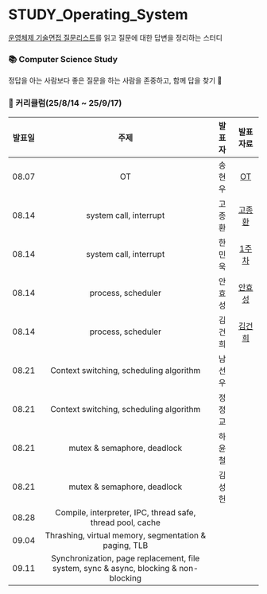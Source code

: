 # STUDY_Operating_System
[운영체제 기술면접 질문리스트](https://github.com/VSFe/Tech-Interview/blob/main/02-OPERATING_SYSTEM.md)를 읽고 질문에 대한 답변을 정리하는 스터디

### 📚 Computer Science Study <br>
정답을 아는 사람보다 좋은 질문을 하는 사람을 존중하고, 함께 답을 찾기 🔎 

### 📆 커리큘럼(25/8/14 ~ 25/9/17)

|          발표일           |                           주제                          |       발표자        |       발표자료      |
| :---------------------: | :----------------------------------------------------------------: | :-------------: | :---------: |
| 08.07 | OT | 송현우 | [OT](https://github.com/SSAFY-Seoul-Class-7/STUDY_Operating_System/blob/main/OT.pdf) |
| 08.14 | system call, interrupt | 고종환 | [고종환](https://github.com/SSAFY-Seoul-Class-7/STUDY_Operating_System/blob/main/System%20Call%2C%20Interrupt/SSAFY_CS_STUDY_%EA%B3%A0%EC%A2%85%ED%99%98_%EC%9D%B8%ED%84%B0%EB%9F%BD%ED%8A%B8.pdf) |
| 08.14 | system call, interrupt | 한민욱 | [1주차](https://github.com/SSAFY-Seoul-Class-7/STUDY_Operating_System/blob/main/SSAFY_CS%EC%8A%A4%ED%84%B0%EB%94%94_%EC%8B%9C%EC%8A%A4%ED%85%9C%EC%BD%9C_%EC%9D%B8%ED%84%B0%EB%9F%BD%ED%8A%B8_%ED%95%9C%EB%AF%BC%EC%9A%B1.pdf) |
| 08.14 | process, scheduler | 안효성 | [안효성](https://github.com/SSAFY-Seoul-Class-7/STUDY_Operating_System/blob/main/Process%2C%20Scheduler/%EC%95%88%ED%9A%A8%EC%84%B1_%ED%94%84%EB%A1%9C%EC%84%B8%EC%8A%A4VS%EC%8A%A4%EB%A0%88%EB%93%9C.pdf) |
| 08.14 | process, scheduler | 김건희 | [김건희](https://github.com/SSAFY-Seoul-Class-7/STUDY_Operating_System/blob/main/Process%2C%20Scheduler/SSAFY_CS_STUDY_%EA%B9%80%EA%B1%B4%ED%9D%AC_%ED%94%84%EB%A1%9C%EC%84%B8%EC%8A%A4.pdf) |
| 08.21 | Context switching, scheduling algorithm | 남선우 | |
| 08.21 | Context switching, scheduling algorithm | 정정교 | |
| 08.21 | mutex & semaphore, deadlock | 하윤철 | |
| 08.21 | mutex & semaphore, deadlock | 김성헌 | |
| 08.28 | Compile, interpreter, IPC, thread safe, thread pool, cache |  | |
| 09.04 | Thrashing, virtual memory, segmentation & paging, TLB |  | |
| 09.11 | Synchronization, page replacement, file system, sync & async, blocking & non-blocking |  | |
